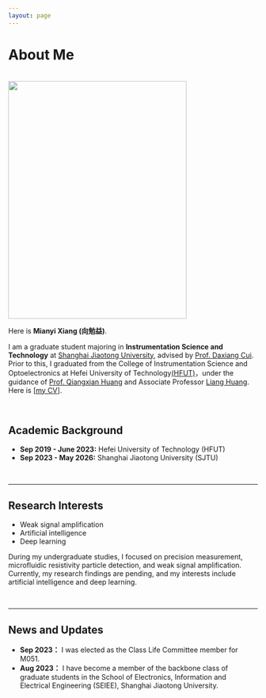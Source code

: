```yaml
---
layout: page
---
```


# About Me

<br>

<img src="https://mianyi2001.github.io/mianyi.jpg" class="floatpic" width="360" height="480">

<br>

Here is **Mianyi Xiang (向勉益)**.

I am a graduate student majoring in **Instrumentation Science and Technology** at [Shanghai Jiaotong University](https://www.sjtu.edu.cn/), advised by [Prof. Daxiang Cui](https://ssse.sjtu.edu.cn/Data/Info/379). Prior to this, I graduated from the College of Instrumentation Science and Optoelectronics at Hefei University of Technology[(HFUT)](http://www.hfut.edu.cn/)，under the guidance of [Prof. Qiangxian Huang](http://yqkx.hfut.edu.cn/2017/0504/c13102a266336/page.htm) and Associate Professor [Liang Huang](http://yqkx.hfut.edu.cn/2017/0504/c13102a266336/page.htm). Here is [[my CV](https://caihanlin.com/file/CV-HanlinCAI.pdf)].

<br>

## Academic Background

- **Sep 2019 - June 2023:** Hefei University of Technology (HFUT)
- **Sep 2023 - May 2026:** Shanghai Jiaotong University (SJTU)

<br>

---

## Research Interests

- Weak signal amplification
- Artificial intelligence
- Deep learning

During my undergraduate studies, I focused on precision measurement, microfluidic resistivity particle detection, and weak signal amplification. Currently, my research findings are pending, and my interests include artificial intelligence and deep learning. 

<br>

---

## News and Updates

- **Sep 2023：** I was elected as the Class Life Committee member for M051.
- **Aug 2023：** I have become a member of the backbone class of graduate students in the School of Electronics, Information and Electrical Engineering (SEIEE), Shanghai Jiaotong University.
